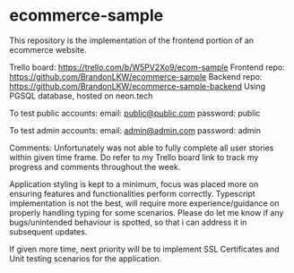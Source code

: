 # ecommerce-sample

This repository is the implementation of the frontend portion of an ecommerce website.

Trello board: https://trello.com/b/W5PV2Xo9/ecom-sample
Frontend repo: https://github.com/BrandonLKW/ecommerce-sample
Backend repo: https://github.com/BrandonLKW/ecommerce-sample-backend
Using PGSQL database, hosted on neon.tech

To test public accounts:
email: public@public.com
password: public

To test admin accounts:
email: admin@admin.com
password: admin

Comments:
Unfortunately was not able to fully complete all user stories within given time frame.
Do refer to my Trello board link to track my progress and comments throughout the week.

Application styling is kept to a minimum, focus was placed more on ensuring features and functionalities perform correctly.
Typescript implementation is not the best, will require more experience/guidance on properly handling typing for some scenarios.
Please do let me know if any bugs/unintended behaviour is spotted, so that i can address it in subsequent updates.

If given more time, next priority will be to implement SSL Certificates and Unit testing scenarios for the application.
